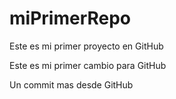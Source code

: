 # miPrimerRepo
Este es mi primer proyecto en GitHub

Este es mi primer cambio para GitHub

Un commit mas desde GitHub
